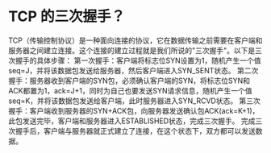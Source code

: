# TCP 的三次握手？

TCP（传输控制协议）是一种面向连接的协议，它在数据传输之前需要在客户端和服务器之间建立连接。这个连接的建立过程就是我们所说的"三次握手"。以下是三次握手的具体步骤：
第一次握手：客户端将标志位SYN设置为1，随机产生一个值seq=J，并将该数据包发送给服务器，然后客户端进入SYN_SENT状态。
第二次握手：服务器收到客户端的SYN包，必须确认客户端的SYN，将标志位SYN和ACK都置为1，ack=J+1，同时为自己也要发送SYN请求信息，随机产生一个值seq=K，并将该数据包发送给客户端，此时服务器进入SYN_RCVD状态。
第三次握手：客户端收到服务器的SYN+ACK包，向服务器发送确认包ACK(ack=K+1)，此包发送完毕，客户端和服务器进入ESTABLISHED状态，完成三次握手。
完成三次握手后，客户端与服务器就正式建立了连接，在这个状态下，双方都可以发送数据。

